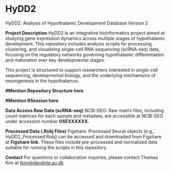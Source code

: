 # HyDD2
HyDD2: Analysis of Hypothalamic Development Database Version 2

**Project Description**
HyDD2 is an integrative bioinformatics project aimed at studying gene expression dynamics across multiple stages of hypothalamic development. This repository includes analysis scripts for processing, clustering, and visualizing single-cell RNA sequencing (scRNA-seq) data, focusing on the regulatory networks governing hypothalamic differentiation and maturation over key developmental stages.

This project is structured to support researchers interested in single-cell sequencing, developmental biology, and the underlying mechanisms of neurogenesis in the hypothalamus.

**#Mention Repository Structure here**



**#Mention RSession here**



**Data Access
Raw Data (scRNA-seq)**
NCBI GEO: Raw matrix files, including count matrices for each sample and metadata, are accessible at NCBI GEO under accession number **GSEXXXXXX.**

**Processed Data (.Robj Files)**
Figshare: Processed Seurat objects (e.g., HyDD2_Processed.Robj) can be accessed and downloaded from Figshare at **Figshare link**. These files include pre-processed and normalized data suitable for running the scripts in this repository.

**Contact**
For questions or collaboration inquiries, please contact Thomas Kim at tkim@dandrite.au.dk
